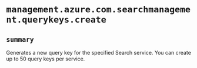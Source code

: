 # `management.azure.com.searchmanagement.querykeys.create`

## `summary`
Generates a new query key for the specified Search service. You can create up to 50 query keys per service.


